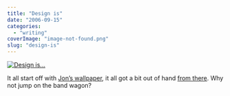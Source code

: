 ```yaml
---
title: "Design is"
date: "2006-09-15"
categories: 
  - "writing"
coverImage: "image-not-found.png"
slug: "design-is"
---
```


[![Design is...](images/243818252_158352966c.jpg)](http://www.flickr.com/photos/funkylarma/243818252/ "Photo Sharing")

It all start off with [Jon’s wallpaper](http://www.hicksdesign.co.uk/journal/design-is-just-making-things-line-up), it all got a bit out of hand [from there](http://flickr.com/photos/luxuryluke/243226912/). Why not jump on the band wagon?
